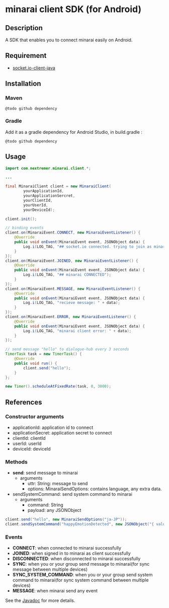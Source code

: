 minarai client SDK (for Android)
====

## Description
A SDK that enables you to connect minarai easily on Android.


## Requirement
* [socket.io-client-java](https://github.com/socketio/socket.io-client-java)

## Installation

### Maven
```
@todo github dependency
```

### Gradle
Add it as a gradle dependency for Android Studio, in build.gradle :
```
@todo github dependency
```

## Usage
```java
import com.nextremer.minarai.client.*;

...

final MinaraiClient client = new MinaraiClient(
        yourApplicationId,
        yourApplicationSercret,
        yourClientId,
        yourUserId,
        yourDeviceId);

client.init();

// binding events
client.on(MinaraiEvent.CONNECT, new MinaraiEventListener() {
    @Override
    public void onEvent(MinaraiEvent event, JSONObject data) {
        Log.i(LOG_TAG, "## socket.io connected. trying to join as minarai client");
    }
});
client.on(MinaraiEvent.JOINED, new MinaraiEventListener() {
    @Override
    public void onEvent(MinaraiEvent event, JSONObject data) {
        Log.i(LOG_TAG, "## minarai CONNECTED");
    }
});
client.on(MinaraiEvent.MESSAGE, new MinaraiEventListener() {
    @Override
    public void onEvent(MinaraiEvent event, JSONObject data) {
        Log.i(LOG_TAG, "recieve message: " + data);
    }
});
client.on(MinaraiEvent.ERROR, new MinaraiEventListener() {
    @Override
    public void onEvent(MinaraiEvent event, JSONObject data) {
        Log.i(LOG_TAG, "minarai client error: " + data);
    }
});

// send message "hello" to dialogue-hub every 3 seconds
TimerTask task = new TimerTask() {
    @Override
    public void run() {
        client.send("hello");
    }
};

new Timer().scheduleAtFixedRate(task, 0, 3000);
```

## References
### Constructor arguments
 * applicationId: application id to connect
 * applicationSecret: application secret to connect
 * clientId: clientId
 * userId: userId
 * deviceId: deviceId

### Methods
 * **send**: send message to minarai
   * arguments
     * uttr: String: message to send
     * options: MinaraiSendOptions: contains language, any extra data.
 * sendSystemCommand: send system command to minarai
   * arguments
     * command: String
     * payload: any JSONObject

```java
client.send("hello", new MinaraiSendOptions("ja-JP"));
client.sendSystemCommand("happyEmotionDetected", new JSONObject("{ value: true }"));
```

### Events
 * **CONNECT**: when connected to minarai successfully
 * **JOINED**: when signed in to minarai as client successfully
 * **DISCONNECTED**: when disconnected to minarai successfully
 * **SYNC**: when you or your group send message to minarai(for sync message between multiple devices)
 * **SYNC_SYSTEM_COMMAND**: when you or your group send system command to minarai(for sync system command between multiple devices)
 * **MESSAGE**: when minarai send any event


See the [Javadoc](https://github.com/Nextremer/minarai-client-sdk-android/apidocs/) for more details.
